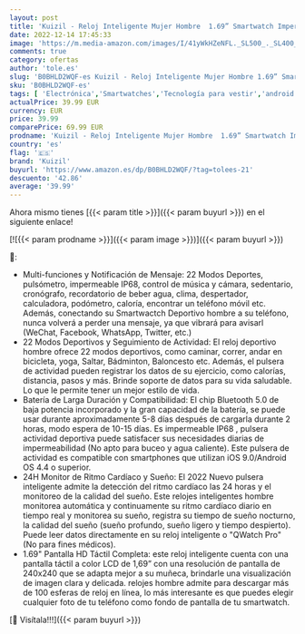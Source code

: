```yaml
---
layout: post
title: 'Kuizil - Reloj Inteligente Mujer Hombre  1.69” Smartwatch Impermeable IP68 Reloj Deportivo con 22 Modos Deporte Pulsera Actividad  Pulsómetro Monitor de Sueño Podómetro Caloría Reloj Deportivo para Android iOS'
date: 2022-12-14 17:45:33
image: 'https://m.media-amazon.com/images/I/41yWkHZeNFL._SL500_._SL400_.jpg'
comments: true
category: ofertas
author: 'tole.es'
slug: 'B0BHLD2WQF-es Kuizil - Reloj Inteligente Mujer Hombre 1.69” Smartwatch...'
sku: 'B0BHLD2WQF-es'
tags: [ 'Electrónica','Smartwatches','Tecnología para vestir','android','kuizil','🇪🇸', ]
actualPrice: 39.99 EUR
currency: EUR
price: 39.99
comparePrice: 69.99 EUR
prodname: 'Kuizil - Reloj Inteligente Mujer Hombre  1.69” Smartwatch Impermeable IP68 Reloj Deportivo con 22 Modos Deporte Pulsera Actividad  Pulsómetro Monitor de Sueño Podómetro Caloría Reloj Deportivo para Android iOS'
country: 'es'
flag: '🇪🇸'
brand: 'Kuizil'
buyurl: 'https://www.amazon.es/dp/B0BHLD2WQF/?tag=tolees-21'
descuento: '42.86'
average: '39.99'
---
```


Ahora mismo tienes [{{< param title >}}]({{< param buyurl >}}) en el siguiente enlace!

[![{{< param prodname >}}]({{< param image >}})]({{< param buyurl >}})

🔎:

- Multi-funciones y Notificación de Mensaje: 22 Modos Deportes, pulsómetro, impermeable IP68, control de música y cámara, sedentario, cronógrafo, recordatorio de beber agua, clima, despertador, calculadora, podómetro, caloría, encontrar un teléfono móvil etc. Además, conectando su Smartwactch Deportivo hombre a su teléfono, nunca volverá a perder una mensaje, ya que vibrará para avisarl (WeChat, Facebook, WhatsApp, Twitter, etc.)
- 22 Modos Deportivos y Seguimiento de Actividad: El reloj deportivo hombre ofrece 22 modos deportivos, como caminar, correr, andar en bicicleta, yoga, Saltar, Bádminton, Baloncesto etc. Además, el pulsera de actividad pueden registrar los datos de su ejercicio, como calorías, distancia, pasos y más. Brinde soporte de datos para su vida saludable. Lo que le permite tener un mejor estilo de vida.
- Batería de Larga Duración y Compatibilidad: El chip Bluetooth 5.0 de baja potencia incorporado y la gran capacidad de la batería, se puede usar durante aproximadamente 5-8 días después de cargarla durante 2 horas, modo espera de 10-15 días. Es impermeable IP68 , pulsera actividad deportiva puede satisfacer sus necesidades diarias de impermeabilidad (No apto para buceo y agua caliente). Este pulsera de actividad es compatible con smartphones que utilizan iOS 9.0/Android OS 4.4 o superior.
- 24H Monitor de Ritmo Cardíaco y Sueño: El 2022 Nuevo pulsera inteligente admite la detección del ritmo cardíaco las 24 horas y el monitoreo de la calidad del sueño. Este relojes inteligentes hombre monitorea automática y continuamente su ritmo cardíaco diario en tiempo real y monitorea su sueño, registra su tiempo de sueño nocturno, la calidad del sueño (sueño profundo, sueño ligero y tiempo despierto). Puede leer datos directamente en su reloj inteligente o "QWatch Pro" (No para fines médicos).
- 1.69" Pantalla HD Táctil Completa: este reloj inteligente cuenta con una pantalla táctil a color LCD de 1,69” con una resolución de pantalla de 240x240 que se adapta mejor a su muñeca, brindarle una visualización de imagen clara y delicada. relojes hombre admite para descargar más de 100 esferas de reloj en línea, lo más interesante es que puedes elegir cualquier foto de tu teléfono como fondo de pantalla de tu smartwatch.

[🛒 Visítala!!!]({{< param buyurl >}})
